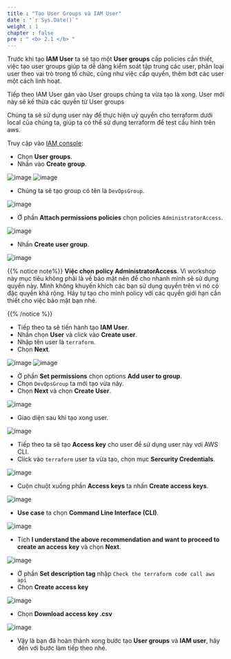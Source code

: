 ```yaml
---
title : "Tạo User Groups và IAM User"
date : "`r Sys.Date()`"
weight : 1
chapter : false
pre : " <b> 2.1 </b> "
---
```


Trước khi tạo **IAM User** ta sẽ tạo một **User groups** cấp policies cần thiết, việc tạo user groups giúp ta dễ dàng kiểm soát tập trung các user, phân loại user theo vai trò trong tổ chức, cũng như việc cấp quyền, thêm bớt các user một cách linh hoạt.

Tiếp theo IAM User gán vào User groups chúng ta vừa tạo là xong. User mới này sẽ kế thừa các quyền từ User groups

Chúng ta sẽ sử dụng user này để thực hiện uỷ quyền cho terraform dưới local của chúng ta, giúp ta có thể sử dụng terraform để test cấu hình trên aws.

Truy cập vào [IAM console](https://us-east-1.console.aws.amazon.com/iam/home?region=us-east-1#/home):
- Chọn **User groups**.
- Nhấn vào **Create group**.

![image](/images/2-prerequisites/2.1-createIAM/001-createIAM.png)
![image](/images/2-prerequisites/2.1-createIAM/001.1-createIAM.png)

- Chúng ta sẽ tạo group có tên là `DevOpsGroup`.

![image](/images/2-prerequisites/2.1-createIAM/002-createIAM.png)

- Ở phần **Attach permissions policies** chọn policies `AdministratorAccess`.

![image](/images/2-prerequisites/2.1-createIAM/003-createIAM.png)

- Nhấn **Create user group**.

![image](/images/2-prerequisites/2.1-createIAM/004-createIAM.png)

{{% notice note%}}
**Việc chọn policy AdministratorAccess**. Vì workshop này mục tiêu không phải là về bảo mật nên để cho nhanh mình sẽ sử dụng quyền này. Mình không khuyến khích các bạn sử dụng quyền trên vì nó có đặc quyền khá rộng. Hãy tự tạo cho mình policy với các quyền giới hạn cần thiết cho việc bảo mật bạn nhé.

{{% /notice %}}

- Tiếp theo ta sẽ tiến hành tạo **IAM User**.
- Nhấn chọn **User** và click vào **Create user**.
- Nhập tên user là `terraform`.
- Chọn **Next**.

![image](/images/2-prerequisites/2.1-createIAM/005-createIAM.png)
![image](/images/2-prerequisites/2.1-createIAM/005.1-createIAM.png)

- Ở phần **Set permissions** chọn options **Add user to group**.
- Chọn `DevOpsGroup` ta mới tạo vừa nãy.
- Chọn **Next** và chọn **Create User**.

![image](/images/2-prerequisites/2.1-createIAM/006-createIAM.png)

- Giao diện sau khi tạo xong user.

![image](/images/2-prerequisites/2.1-createIAM/007-createIAM.png)

- Tiếp theo ta sẽ tạo **Access key** cho user để sử dụng user này vơi AWS CLI.
- Click vào `terraform` user ta vừa tạo, chọn mục **Sercurity Credentials**.

![image](/images/2-prerequisites/2.1-createIAM/008-createIAM.png)

- Cuộn chuột xuống phần **Access keys** ta nhấn **Create access keys**.

![image](/images/2-prerequisites/2.1-createIAM/009-createIAM.png)

- **Use case** ta chọn **Command Line Interface (CLI)**.

![image](/images/2-prerequisites/2.1-createIAM/010-createIAM.png)

- Tích **I understand the above recommendation and want to proceed to create an access key** và chọn **Next**.

![image](/images/2-prerequisites/2.1-createIAM/011-createIAM.png)

- Ở phần **Set description tag** nhập `Check the terraform code call aws api`
- Chọn **Create access key**

![image](/images/2-prerequisites/2.1-createIAM/012-createIAM.png)

- Chọn **Download access key .csv**

![image](/images/2-prerequisites/2.1-createIAM/013-createIAM.png)

- Vậy là bạn đã hoàn thành xong bước tạo **User groups** và **IAM user**, hãy đến với bước làm tiếp theo nhé.